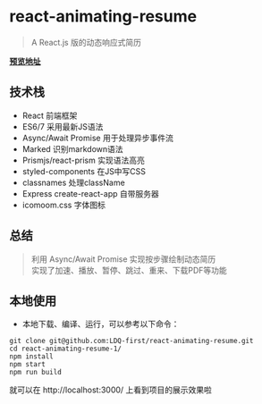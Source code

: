 # react-animating-resume

> A React.js 版的动态响应式简历

**[预览地址](http://ldqblog.me/react-animating-resume/build/)**

## 技术栈
- React  前端框架
- ES6/7 采用最新JS语法
- Async/Await Promise 用于处理异步事件流
- Marked 识别markdown语法
- Prismjs/react-prism 实现语法高亮
- styled-components 在JS中写CSS
- classnames 处理className
- Express create-react-app 自带服务器
- icomoom.css 字体图标

## 总结
> 利用 Async/Await Promise 实现按步骤绘制动态简历  
> 实现了加速、播放、暂停、跳过、重来、下载PDF等功能

## 本地使用
- 本地下载、编译、运行，可以参考以下命令：

```
git clone git@github.com:LDQ-first/react-animating-resume.git
cd react-animating-resume-1/
npm install 
npm start 
npm run build

```

就可以在 http://localhost:3000/ 上看到项目的展示效果啦

